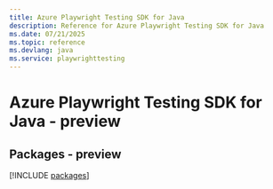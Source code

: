 ```yaml
---
title: Azure Playwright Testing SDK for Java
description: Reference for Azure Playwright Testing SDK for Java
ms.date: 07/21/2025
ms.topic: reference
ms.devlang: java
ms.service: playwrighttesting
---
```

# Azure Playwright Testing SDK for Java - preview
## Packages - preview
[!INCLUDE [packages](playwright-testing-index.md)]